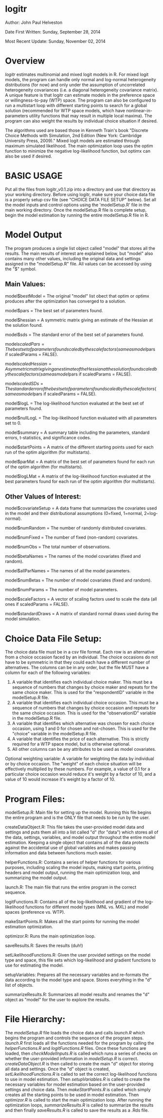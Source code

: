 logitr
======

Author:             John Paul Helveston

Date First Written: Sunday, September 28, 2014

Most Recent Update: Sunday, November 02, 2014

Overview
========
*logitr* estimates multinomial and mixed logit models in R. For mixed logit
models, the program can handle only normal and log-normal heterogeneity
distributions (for now) and only under the assumption of uncorrelated
heterogeneity covariances (i.e. a diagonal heterogeneity covariance matrix).
A unique feature is that logitr can estimate models in the preference
space or willingness-to-pay (WTP) space. The program can also be configured to
run a multistart loop with different starting points to search for a global
solution (recommended for WTP space models, which have nonlinear-in-parameters
utility functions that may result in multiple local maxima). The program can also 
weight the results by individual choice situation if desired.

The algorithms used are based those in Kenneth Train's book "Discrete Choice
Methods with Simulation, 2nd Edition (New York: Cambridge University Press,
2009)." Mixed logit models are estimated through maximum simulated likelihood.
The main optimization loop uses the optim function to minimize the negative
log-likelihood function, but optimx can also be used if desired.

BASIC USAGE
===========
Put all the files from logitr_v0.1.zip into a directory and use that directory 
as your working directory. Before using logitr, make sure your choice data file
is a properly setup csv file (see "CHOICE DATA FILE SETUP" below). Set all the 
model inputs and control options using the 'modelSetup.R' file in the main
working directory. Once the modelSetup.R file is complete setup, begin the
model estimation by running the entire modelSetup.R file in R.

Model Output
============

The program produces a single list object called "model" that stores all the
results. The main results of interest are explained below, but "model" also
contains many other values, including the original data and settings assigned
in the "modelSetup.R" file. All values can be accessed by using the "$" symbol.

Main Values:
------------

model$bestModel     = The original "model" list obect that optim or optimx
                      produces after the optimization has converged to a
                      solution.
                      
model$pars          = The best set of parameters found.

model$hessian       = A symmetric matrix giving an estimate of the Hessian at
                      the solution found.
                      
model$sds           = The standard error of the best set of parameters found.

model$scaledPars    = The best set of parameters found scaled by the scale
                      factors (same as model$pars if scaledParams = FALSE).
                      
model$scaledHessian = A symmetric matrix giving an estimate of the Hessian at
                      the solution found scaled by the scale factors (same as
                      model$pars if scaledParams = FALSE).
                      
model$scaledSDs     = The standard error of the best set of parameters found
                      scaled by the scale factors (same as model$pars if
                      scaledParams = FALSE).
                      
model$logL          = The log-likelihood function evaluated at the best set of
                      parameters found.
                      
model$nullLogL      = The log-likelihood function evaluated with all
                      parameters set to 0.
                      
model$summary       = A summary table including the parameters, standard
                      errors, t-statistics, and significance codes.
                      
model$startPoints   = A matrix of the different starting points used for each
                      run of the optim algorithm (for multistarts).
                      
model$parMat        = A matrix of the best set of parameters found for each
                      run of the optim algorithm (for multistarts).
                      
model$logLMat       = A matrix of the log-likelihood function evaluated at the
                      best parameters found for each run of the optim
                      algorithm (for multistarts).

Other Values of Interest:
-------------------------

model$covariateSetup = A data frame that summarizes the covariates used in the
                       model and their distributional assumptions (0=fixed,
                       1=normal, 2=log-normal).
                       
model$numRandom      = The number of randomly distributed covariates.

model$numFixed       = The number of fixed (non-random) covariates.

model$numObs         = The total number of observations.

model$betaNames      = The names of the model covariates (fixed and random).

model$allParNames    = The names of all the model parameters.

model$numBetas       = The number of model covariates (fixed and random).

model$numParams      = The number of model parameters.

model$scaleFactors   = A vector of scaling factors used to scale the data (all
                       ones if scaledParams = FALSE).

model$standardDraws  = A matrix of standard normal draws used during the model
                       simulation.

Choice Data File Setup:
=======================
The choice data file must be in a csv file format. Each row is an alternative
from a choice occasion faced by an individual. The choice occasions do not
have to be symmetric in that they could each have a different number of
alternatives. The columns can be in any order, but the file MUST have a column
for each of the following variables:
1. A variable that identifies each individual choice maker. This must be a
   sequence of numbers that changes by choice maker and repeats for the same
   choice maker. This is used for the "respondentID" variable in the
   modelSetup.R file.
2. A variable that identifies each individual choice occasion. This must be a
   sequence of numbers that changes by choice occasion and repeats for the
   same choice occasion. This is used for the "observationID" variable in the
   modelSetup.R file.
3. A variable that identifies which alternative was chosen for each choice
   occasion, using 1 and 0 for chosen and not-chosen. This is used for the
   "choice" variable in the modelSetup.R file.
4. A variable that identifies the price of each alternative. This is strictly
   required for a WTP space model, but is otherwise optional.
5. All other columns can be any attributes to be used as model covariates.

Optional weighting variable:
A variable for weighting the data by individual or by choice occasion. The
"weight" of each choice situation will be effectively multiplied by these
numbers. For example, a value of 0.1 for a particular choice occasion would
reduce it's weight by a factor of 10, and a value of 10 would increase it's
weight by a factor of 10.

Program Files:
==============

modelSetup.R:
Main file for setting up the model. Running this file begins the entire
program and is the ONLY file that needs to be run by the user.

createDataObject.R:
This file takes the user-provided model data and settings and puts them all
into a list called "d" (for "data") which stores all of the data, settings,
variables, and model output throughout the entire model estimation. Keeping a
single object that contains all of the data protects against the accidental
use of global variables and makes passing information and data between
functions much easier.

helperFunctions.R:
Contains a series of helper functions for various purposes, including scaling
the model inputs, making start points, printing headers and model output,
running the main optimization loop, and summarizing the model output.

launch.R:
The main file that runs the entire program in the correct sequence.

logitFunctions.R:
Contains all of the log-likelihood and gradient of the log-likelihood
functions for different model types (MNL vs. MXL) and model spaces (preference
vs. WTP).

makeStartPoints.R:
Makes all the start points for running the model estimation optimization.

optimizor.R:
Runs the main optimization loop.

saveResults.R:
Saves the results (duh!)

setLikelihoodFunctions.R:
Given the user provided settings on the model type and space, this file sets
which log-likelihood and gradient functions to use for estimating the model.

setupVariables:
Prepares all the necessary variables and re-formats the data according to the
model type and space. Stores everything in the "d" list of objects.

summarizeResults.R:
Summarizes all model results and renames the "d" object as "model" for the
user to explore the results.

File Hierarchy:
===============

The *modelSetup.R* file loads the choice data and calls *launch.R* which begins 
the program and controls the sequence of the program steps. *launch.R* first loads 
all the functions needed for the program by calling the *helperFunctions.R* and
*logitFunctions.R* files. Once these functions are loaded, then *checkModelInputs.R*
is called which runs a series of checks on whether the user-provided information in 
*modelSetup.R* is correct. *createDataObject.R* is then called to create the main 
"d" object for storing all data and settings. Once the "d" object is created, 
*setLikelihoodFunctions.R* is called to set the correct log-likelihood functions to 
use in model estimation. Then *setupVariables.R* is called to create the
necessary variables for model estimation based on the user-provided settings
and choice data. Then *makeStartPoints.R* is called which simply creates all the 
starting points to be used in model estimation. Then *optimizor.R* is called to 
start the main optimization loop. After running the optimization loops, 
*summarizeResults.R* is called to summarize the results and then finally 
*saveResults.R* is called to save the results as a .Rds file.

